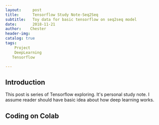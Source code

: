 ```yaml
---
layout:     post
title:      Tensorflow Study Note-Seq2Seq
subtitle:   Toy data for basic tensorflow on seq2seq model
date:       2018-11-21
author:    Chester
header-img: 
catalog: true
tags:
    Project
    DeepLearning
   Tensorflow

---
```


## Introduction
This post is series of Tensorflow exploring. It's personal study note. I assume reader should have basic idea about how deep learning works. 

## Coding on Colab

<!--stackedit_data:
eyJoaXN0b3J5IjpbLTY3NjEzMDQ4NV19
-->